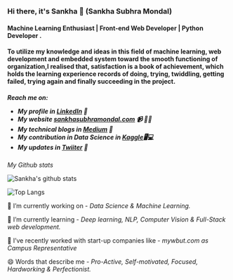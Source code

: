 ### Hi there, it's Sankha 👋 (Sankha Subhra Mondal)

<h4>Machine Learning Enthusiast | Front-end Web Developer | Python Developer .</h4>
<h4>To utilize my knowledge and ideas in this field of machine learning, web development and embedded system toward the smooth functioning of organization,I realised that, satisfaction is a book of achievement, which holds the learning experience records of doing, trying, twiddling, getting failed, trying again and finally succeeding in the project.</h4>


<h5>Reach me on:
  
- My profile in <a href="https://www.linkedin.com/in/sankha-subhra-mondal-540133168/">LinkedIn</a> 💼 
- My website <a href="https://sankhasubhramondal.com/">sankhasubhramondal.com</a> 📹 ✍🏾
- My technical blogs in <a href="https://medium.com/@sankhasubhramondal18">Medium</a> 🏓
- My contribution in Data Science in <a href="https://www.kaggle.com/sankha1998/discussion">Kaggle</a>🖥💻
- My updates in <a href="https://twitter.com/sankha_subhra18">Twiiter</a> 💬</h5>


*My Github stats*

![Sankha's github stats](https://github-readme-stats.vercel.app/api?username=Sankha1998&show_icons=true&theme=radical)


![Top Langs](https://github-readme-stats.vercel.app/api/top-langs/?username=Sankha1998&layout=compact&show_icons=true&theme=radical)


🔭 I’m currently working on - *Data Science & Machine Learning.*

🌱 I’m currently learning - *Deep learning, NLP, Computer Vision & Full-Stack web development.*

👯 I’ve recently worked with start-up companies like - *mywbut.com as Campus Representative*

😄 Words that describe me - *Pro-Active, Self-motivated, Focused, Hardworking & Perfectionist.*
